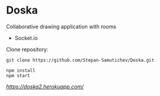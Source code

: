 # Doska
Collaborative drawing application with rooms

- Socket.io

Clone repository:
```
git clone https://github.com/Stepan-Samutichev/Doska.git
```

```
npm install
npm start
```

_https://doska2.herokuapp.com/_